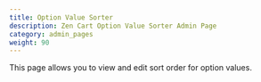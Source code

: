 ```yaml
---
title: Option Value Sorter 
description: Zen Cart Option Value Sorter Admin Page 
category: admin_pages
weight: 90
---
```


This page allows you to view and edit sort order for option values.

